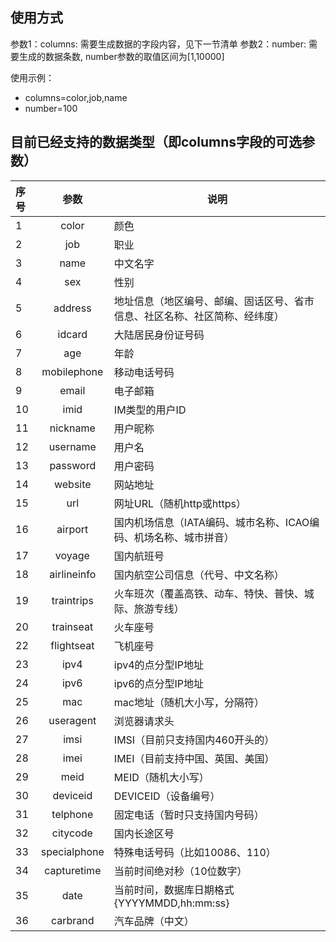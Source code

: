 ## 使用方式

参数1：columns: 需要生成数据的字段内容，见下一节清单
参数2：number: 需要生成的数据条数, number参数的取值区间为[1,10000]

使用示例：
- columns=color,job,name
- number=100

## 目前已经支持的数据类型（即columns字段的可选参数）

| 序号   |      参数      | 说明                                    |
| :--- | :----------: | ------------------------------------- |
| 1    |    color     | 颜色                                    |
| 2    |     job      | 职业                                    |
| 3    |     name     | 中文名字                                  |
| 4    |     sex      | 性别                                    |
| 5    |   address    | 地址信息（地区编号、邮编、固话区号、省市信息、社区名称、社区简称、经纬度） |
| 6    |    idcard    | 大陆居民身份证号码                             |
| 7    |     age      | 年龄                                    |
| 8    | mobilephone  | 移动电话号码                                |
| 9    |    email     | 电子邮箱                                  |
| 10   |     imid     | IM类型的用户ID                             |
| 11   |   nickname   | 用户昵称                                  |
| 12   |   username   | 用户名                                   |
| 13   |   password   | 用户密码                                  |
| 14   |   website    | 网站地址                                  |
| 15   |     url      | 网址URL（随机http或https）                   |
| 16   |   airport    | 国内机场信息（IATA编码、城市名称、ICAO编码、机场名称、城市拼音）  |
| 17   |    voyage    | 国内航班号                                 |
| 18   | airlineinfo  | 国内航空公司信息（代号、中文名称）                     |
| 19   |  traintrips  | 火车班次（覆盖高铁、动车、特快、普快、城际、旅游专线）           |
| 20   |  trainseat   | 火车座号                                  |
| 22   |  flightseat  | 飞机座号                                  |
| 23   |     ipv4     | ipv4的点分型IP地址                          |
| 24   |     ipv6     | ipv6的点分型IP地址                          |
| 25   |     mac      | mac地址（随机大小写，分隔符）                      |
| 26   |  useragent   | 浏览器请求头                                |
| 27   |     imsi     | IMSI（目前只支持国内460开头的）                   |
| 28   |     imei     | IMEI（目前支持中国、英国、美国）                    |
| 29   |     meid     | MEID（随机大小写）                           |
| 30   |   deviceid   | DEVICEID（设备编号）                        |
| 31   |   telphone   | 固定电话（暂时只支持国内号码）                       |
| 32   |   citycode   | 国内长途区号                                |
| 33   | specialphone | 特殊电话号码（比如10086、110）                   |
| 34   | capturetime  | 当前时间绝对秒（10位数字）                        |
| 35   |     date     | 当前时间，数据库日期格式{YYYYMMDD,hh:mm:ss}       |
| 36   |   carbrand   | 汽车品牌（中文）       |
